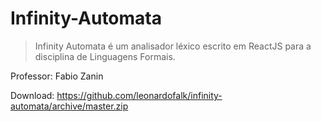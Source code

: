 # Infinity-Automata

> Infinity Automata é um analisador léxico escrito em ReactJS para a disciplina de Linguagens Formais.

Professor: Fabio Zanin

Download: https://github.com/leonardofalk/infinity-automata/archive/master.zip

